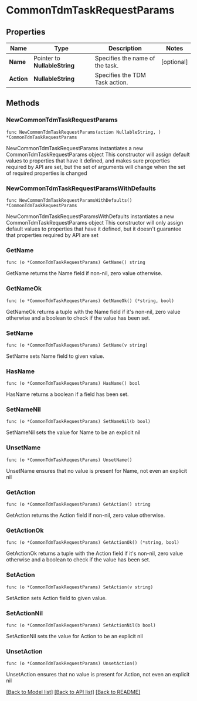 # CommonTdmTaskRequestParams

## Properties

Name | Type | Description | Notes
------------ | ------------- | ------------- | -------------
**Name** | Pointer to **NullableString** | Specifies the name of the task. | [optional] 
**Action** | **NullableString** | Specifies the TDM Task action. | 

## Methods

### NewCommonTdmTaskRequestParams

`func NewCommonTdmTaskRequestParams(action NullableString, ) *CommonTdmTaskRequestParams`

NewCommonTdmTaskRequestParams instantiates a new CommonTdmTaskRequestParams object
This constructor will assign default values to properties that have it defined,
and makes sure properties required by API are set, but the set of arguments
will change when the set of required properties is changed

### NewCommonTdmTaskRequestParamsWithDefaults

`func NewCommonTdmTaskRequestParamsWithDefaults() *CommonTdmTaskRequestParams`

NewCommonTdmTaskRequestParamsWithDefaults instantiates a new CommonTdmTaskRequestParams object
This constructor will only assign default values to properties that have it defined,
but it doesn't guarantee that properties required by API are set

### GetName

`func (o *CommonTdmTaskRequestParams) GetName() string`

GetName returns the Name field if non-nil, zero value otherwise.

### GetNameOk

`func (o *CommonTdmTaskRequestParams) GetNameOk() (*string, bool)`

GetNameOk returns a tuple with the Name field if it's non-nil, zero value otherwise
and a boolean to check if the value has been set.

### SetName

`func (o *CommonTdmTaskRequestParams) SetName(v string)`

SetName sets Name field to given value.

### HasName

`func (o *CommonTdmTaskRequestParams) HasName() bool`

HasName returns a boolean if a field has been set.

### SetNameNil

`func (o *CommonTdmTaskRequestParams) SetNameNil(b bool)`

 SetNameNil sets the value for Name to be an explicit nil

### UnsetName
`func (o *CommonTdmTaskRequestParams) UnsetName()`

UnsetName ensures that no value is present for Name, not even an explicit nil
### GetAction

`func (o *CommonTdmTaskRequestParams) GetAction() string`

GetAction returns the Action field if non-nil, zero value otherwise.

### GetActionOk

`func (o *CommonTdmTaskRequestParams) GetActionOk() (*string, bool)`

GetActionOk returns a tuple with the Action field if it's non-nil, zero value otherwise
and a boolean to check if the value has been set.

### SetAction

`func (o *CommonTdmTaskRequestParams) SetAction(v string)`

SetAction sets Action field to given value.


### SetActionNil

`func (o *CommonTdmTaskRequestParams) SetActionNil(b bool)`

 SetActionNil sets the value for Action to be an explicit nil

### UnsetAction
`func (o *CommonTdmTaskRequestParams) UnsetAction()`

UnsetAction ensures that no value is present for Action, not even an explicit nil

[[Back to Model list]](../README.md#documentation-for-models) [[Back to API list]](../README.md#documentation-for-api-endpoints) [[Back to README]](../README.md)


